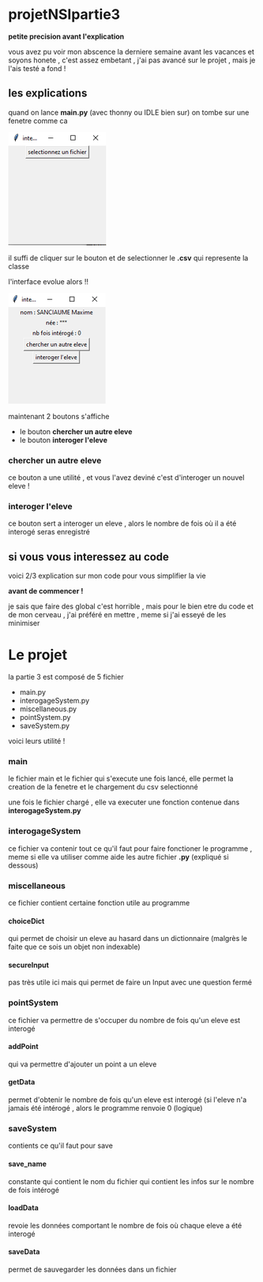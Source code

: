 # projetNSIpartie3
**petite precision avant l'explication**

vous avez pu voir mon abscence la derniere semaine avant les vacances et soyons honete , c'est assez embetant , j'ai pas avancé sur le projet , mais je l'ais testé a fond !

## les explications
quand on lance **main.py** (avec thonny ou IDLE bien sur) on tombe sur une fenetre comme ca

<img src="./assets/img1.png">

il suffi de cliquer sur le bouton et de selectionner le **.csv** qui represente la classe

l'interface evolue alors !!

<img src="./assets/img2.png">

maintenant 2 boutons s'affiche
* le bouton **chercher un autre eleve**
* le bouton **interoger l'eleve**

### chercher un autre eleve
ce bouton a une utilité , et vous l'avez deviné c'est d'interoger un nouvel eleve !

### interoger l'eleve
ce bouton sert a interoger un eleve , alors le nombre de fois où il a été interogé seras enregistré 


## si vous vous interessez au code 
voici 2/3 explication sur mon code pour vous simplifier la vie

**avant de commencer !**

je sais que faire des global c'est horrible , mais pour le bien etre du code et de mon cerveau , j'ai préféré en mettre , meme si j'ai esseyé de les minimiser

# Le projet

la partie 3 est composé de 5 fichier

* main.py
* interogageSystem.py
* miscellaneous.py
* pointSystem.py
* saveSystem.py

voici leurs utilité !

### main
le fichier main et le fichier qui s'execute une fois lancé,
elle permet la creation de la fenetre et le chargement du csv selectionné

une fois le fichier chargé , elle va executer une fonction contenue dans **interogageSystem.py**

### interogageSystem
ce fichier va contenir tout ce qu'il faut pour faire fonctioner le programme , meme si elle va utiliser comme aide les autre fichier **.py** (expliqué si dessous)

### miscellaneous
ce fichier contient certaine fonction utile au programme

#### choiceDict
qui permet de choisir un eleve au hasard dans un dictionnaire (malgrès le faite que ce sois un objet non indexable)

#### secureInput
pas très utile ici mais qui permet de faire un Input avec une question fermé

### pointSystem
ce fichier va permettre de s'occuper du nombre de fois qu'un eleve est interogé

#### addPoint
qui va permettre d'ajouter un point a un eleve

#### getData
permet d'obtenir le nombre de fois qu'un eleve est interogé (si l'eleve n'a jamais été intérogé , alors le programme renvoie 0 (logique)

### saveSystem
contients ce qu'il faut pour save

#### save_name
constante qui contient le nom du fichier qui contient les infos sur le nombre de fois intérogé

#### loadData
revoie les données comportant le nombre de fois où chaque eleve a été interogé

#### saveData
permet de sauvegarder les données dans un fichier
